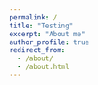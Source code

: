 ```yaml
---
permalink: /
title: "Testing"
excerpt: "About me"
author_profile: true
redirect_from: 
  - /about/
  - /about.html
---
```



